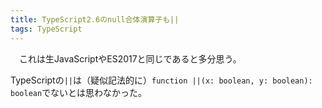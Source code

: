 ```yaml
---
title: TypeScript2.6のnull合体演算子も||
tags: TypeScript
---
```

　これは生JavaScriptやES2017と同じであると多分思う。

TypeScriptの`||`は（疑似記法的に）`function ||(x: boolean, y: boolean): boolean`でないとは思わなかった。
